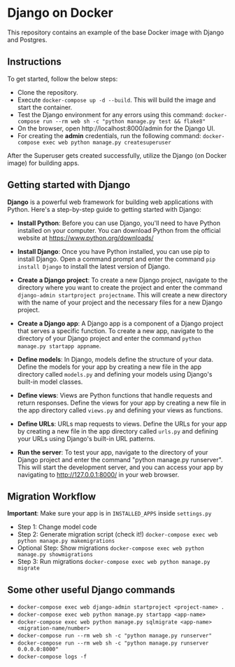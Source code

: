 # Django on Docker

This repository contains an example of the base Docker image with Django and Postgres.

## Instructions

To get started, follow the below steps:

- Clone the repository.
- Execute `docker-compose up -d --build`. This will build the image and start the container.
- Test the Django environment for any errors using this command: `docker-compose run --rm web sh -c "python manage.py test && flake8"`
- On the browser, open http://localhost:8000/admin for the Django UI.
- For creating the **admin** credentials, run the following command: `docker-compose exec web python manage.py createsuperuser`

After the Superuser gets created successfully, utilize the Django (on Docker image) for building apps.

## Getting started with Django

**Django** is a powerful web framework for building web applications with Python. Here's a step-by-step guide to getting started with Django:

- **Install Python**: Before you can use Django, you'll need to have Python installed on your computer. You can download Python from the official website at https://www.python.org/downloads/

- **Install Django**: Once you have Python installed, you can use pip to install Django. Open a command prompt and enter the command `pip install Django` to install the latest version of Django.

- **Create a Django project**: To create a new Django project, navigate to the directory where you want to create the project and enter the command `django-admin startproject projectname`. This will create a new directory with the name of your project and the necessary files for a new Django project.

- **Create a Django app**: A Django app is a component of a Django project that serves a specific function. To create a new app, navigate to the directory of your Django project and enter the command `python manage.py startapp appname`.

- **Define models**: In Django, models define the structure of your data. Define the models for your app by creating a new file in the app directory called `models.py` and defining your models using Django's built-in model classes.

- **Define views**: Views are Python functions that handle requests and return responses. Define the views for your app by creating a new file in the app directory called `views.py` and defining your views as functions.

- **Define URLs**: URLs map requests to views. Define the URLs for your app by creating a new file in the app directory called `urls.py` and defining your URLs using Django's built-in URL patterns.

- **Run the server**: To test your app, navigate to the directory of your Django project and enter the command "python manage.py runserver". This will start the development server, and you can access your app by navigating to http://127.0.0.1:8000/ in your web browser.

## Migration Workflow

**Important**: Make sure your app is in `INSTALLED_APPS` inside `settings.py`

- Step 1: Change model code
- Step 2: Generate migration script (check it!)
  `docker-compose exec web python manage.py makemigrations`
- Optional Step: Show migrations
  `docker-compose exec web python manage.py showmigrations`
- Step 3: Run migrations
  `docker-compose exec web python manage.py migrate`

## Some other useful Django commands

- `docker-compose exec web django-admin startproject <project-name> .`
- `docker-compose exec web python manage.py startapp <app-name>`
- `docker-compose exec web python manage.py sqlmigrate <app-name> <migration-name/number>`
- `docker-compose run --rm web sh -c "python manage.py runserver"`
- `docker-compose run --rm web sh -c "python manage.py runserver 0.0.0.0:8000"`
- `docker-compose logs -f`

